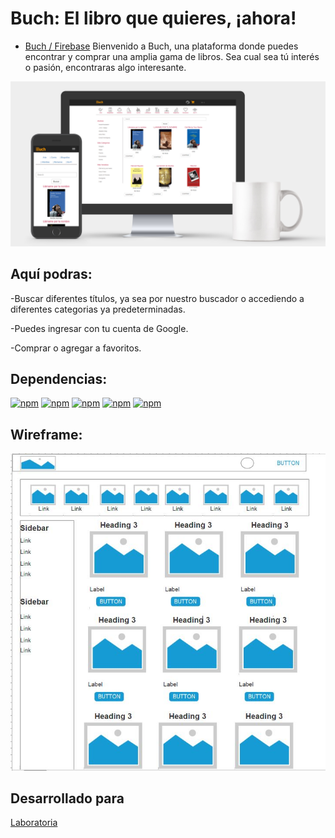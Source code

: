 # Buch: El libro que quieres, ¡ahora! 

 * [Buch / Firebase](https://e-buch.firebaseapp.com/) 
 Bienvenido a Buch, una plataforma donde puedes encontrar y comprar una amplia gama de libros. Sea cual sea tú interés o pasión, encontraras algo interesante.
 
 ![alt text](https://github.com/ValeOlivares/buch/blob/master/public/BuchPresentation.jpg?raw=true)
 

## Aquí podras:
-Buscar diferentes títulos, ya sea por nuestro buscador o accediendo a diferentes categorias ya predeterminadas.

-Puedes ingresar con tu cuenta de Google.

-Comprar o agregar a favoritos.


## Dependencias:
[![npm](https://img.shields.io/badge/react-16.2.0-brightgreen.svg)]()
[![npm](https://img.shields.io/badge/prop--types-15.6.1-brightgreen.svg)]()
[![npm](https://img.shields.io/badge/react--bootstrap-0.32.1-brightgreen.svg)]()
[![npm](https://img.shields.io/badge/firebase-4.11.0-brightgreen.svg)]()
[![npm](https://img.shields.io/badge/react--redux-5.0.7-brightgreen.svg)]()

## Wireframe:
![alt text](https://github.com/ValeOlivares/buch/blob/master/public/wireframe.JPG?raw=true)

## Desarrollado para
[Laboratoria](http://laboratoria.la)
